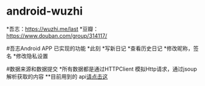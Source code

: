 # android-wuzhi
*吾志：https://wuzhi.me/last
*豆瓣：https://www.douban.com/group/314117/

#吾志Android APP 已实现的功能
*此刻
*写新日记
*查看历史日记
*修改昵称，签名
*修改隐私设置

#数据来源和数据提交
*所有数据都是通过HTTPClient 模拟Http请求，通过jsoup 解析获取的内容
**目前用到的 api[请点击这](https://github.com/LostKe/android-wuzhi/blob/master/app/src/main/java/zs/com/wuzhi/util/Constant.java)


